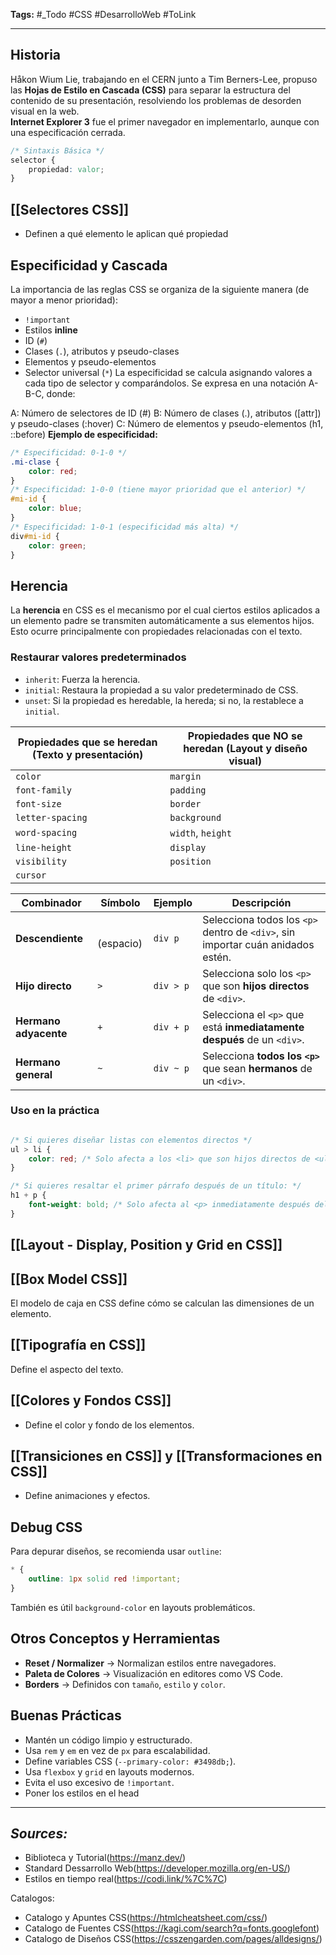 **Tags:** #_Todo
#CSS #DesarrolloWeb #ToLink 
- - -
## Historia
Håkon Wium Lie, trabajando en el CERN junto a Tim Berners-Lee, propuso las **Hojas de Estilo en Cascada (CSS)** para separar la estructura del contenido de su presentación, resolviendo los problemas de desorden visual en la web.  
**Internet Explorer 3** fue el primer navegador en implementarlo, aunque con una especificación cerrada.
```css
/* Sintaxis Básica */
selector {
    propiedad: valor;
}
```
## [[Selectores CSS]]
- Definen a qué elemento le aplican qué propiedad
## Especificidad y Cascada
La importancia de las reglas CSS se organiza de la siguiente manera (de mayor a menor prioridad):
- `!important`
- Estilos **inline**
- ID (`#`)
- Clases (`.`), atributos y pseudo-clases
- Elementos y pseudo-elementos
- Selector universal (`*`)
La especificidad se calcula asignando valores a cada tipo de selector y comparándolos. Se expresa en una notación A-B-C, donde:

A: Número de selectores de ID (#)
B: Número de clases (.), atributos ([attr]) y pseudo-clases (:hover)
C: Número de elementos y pseudo-elementos (h1, ::before)
**Ejemplo de especificidad:**
```css
/* Especificidad: 0-1-0 */
.mi-clase {
    color: red;
}
/* Especificidad: 1-0-0 (tiene mayor prioridad que el anterior) */
#mi-id {
    color: blue;
}
/* Especificidad: 1-0-1 (especificidad más alta) */
div#mi-id {
    color: green;
}
```
## Herencia
La **herencia** en CSS es el mecanismo por el cual ciertos estilos aplicados a un elemento padre se transmiten automáticamente a sus elementos hijos. Esto ocurre principalmente con propiedades relacionadas con el texto.
### **Restaurar valores predeterminados**
- `inherit`: Fuerza la herencia.
- `initial`: Restaura la propiedad a su valor predeterminado de CSS.
- `unset`: Si la propiedad es heredable, la hereda; si no, la restablece a `initial`.

| **Propiedades que se heredan** (Texto y presentación) | **Propiedades que NO se heredan** (Layout y diseño visual) |
| ----------------------------------------------------- | ---------------------------------------------------------- |
| `color`                                               | `margin`                                                   |
| `font-family`                                         | `padding`                                                  |
| `font-size`                                           | `border`                                                   |
| `letter-spacing`                                      | `background`                                               |
| `word-spacing`                                        | `width`, `height`                                          |
| `line-height`                                         | `display`                                                  |
| `visibility`                                          | `position`                                                 |
| `cursor`                                              |                                                            |

| **Combinador**        | **Símbolo**   | **Ejemplo** | **Descripción**                                                                 |
| --------------------- | ------------- | ----------- | ------------------------------------------------------------------------------- |
| **Descendiente**      | ` ` (espacio) | `div p`     | Selecciona todos los `<p>` dentro de `<div>`, sin importar cuán anidados estén. |
| **Hijo directo**      | `>`           | `div > p`   | Selecciona solo los `<p>` que son **hijos directos** de `<div>`.                |
| **Hermano adyacente** | `+`           | `div + p`   | Selecciona el `<p>` que está **inmediatamente después** de un `<div>`.          |
| **Hermano general**   | `~`           | `div ~ p`   | Selecciona **todos los `<p>`** que sean **hermanos** de un `<div>`.             |
### **Uso en la práctica**
```css

/* Si quieres diseñar listas con elementos directos */
ul > li {
    color: red; /* Solo afecta a los <li> que son hijos directos de <ul> */
}

/* Si quieres resaltar el primer párrafo después de un título: */
h1 + p {
    font-weight: bold; /* Solo afecta al <p> inmediatamente después del <h1> */
}
```

## **[[Layout - Display, Position y Grid en CSS]]**
## **[[Box Model CSS]]**
El modelo de caja en CSS define cómo se calculan las dimensiones de un elemento.
## **[[Tipografía en CSS]]**
Define el aspecto del texto.
## **[[Colores y Fondos CSS]]**
- Define el color y fondo de los elementos.

## **[[Transiciones en CSS]] y [[Transformaciones en CSS]]**
- Define animaciones y efectos.

## **Debug CSS**
Para depurar diseños, se recomienda usar `outline`:

```css
* {
    outline: 1px solid red !important;
}
```

También es útil `background-color` en layouts problemáticos.

## **Otros Conceptos y Herramientas**
- **Reset / Normalizer** → Normalizan estilos entre navegadores.
- **Paleta de Colores** → Visualización en editores como VS Code.
- **Borders** → Definidos con `tamaño`, `estilo` y `color`.

## **Buenas Prácticas**
- Mantén un código limpio y estructurado.
- Usa `rem` y `em` en vez de `px` para escalabilidad.
- Define variables CSS (`--primary-color: #3498db;`).
- Usa `flexbox` y `grid` en layouts modernos.
- Evita el uso excesivo de `!important`.
- Poner los estilos en el head

---
## ***Sources:***
- Biblioteca y Tutorial(https://manz.dev/)
-  Standard Dessarrollo Web(https://developer.mozilla.org/en-US/)
- Estilos en tiempo real(https://codi.link/%7C%7C)

Catalogos:
- Catalogo y Apuntes CSS(https://htmlcheatsheet.com/css/)
- Catalogo de Fuentes CSS(https://kagi.com/search?q=fonts.googlefont)
- Catalogo de Diseños CSS(https://csszengarden.com/pages/alldesigns/)